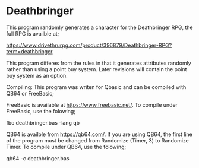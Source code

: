 # Deathbringer

This program randomly generates a character for the Deathbringer RPG, the full RPG is availble at;

https://www.drivethrurpg.com/product/396879/Deathbringer-RPG?term=deathbringer

This program differes from the rules in that it generates attributes randomly rather than using a point buy system. Later revisions will contain the point buy system as an option.

Compiling:
This program was writen for Qbasic and can be compiled with QB64 or FreeBasic;

FreeBasic is available at https://www.freebasic.net/. To compile under FreeBasic, use the folowing;

fbc deathbringer.bas -lang qb

QB64 is availble from https://qb64.com/. If you are using QB64, the first line of the program must be changed from Randomize (Timer, 3) to Randomize Timer. To compile under QB64, use the folowing;

qb64 -c deathbringer.bas

